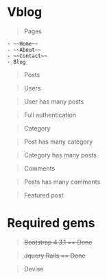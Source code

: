 # Vblog

  > Pages
  
    - ~~Home~~
    - ~~About~~
    - ~~Contact~~
    - Blog

  > Posts

  > Users
  
  > User has many posts
  
  > Full authentication
  
  > Category
  
  > Post has many category
  
  > Category has many posts
  
  > Comments
  
  > Posts has many comments
  
  > Featured post

# Required gems

  > ~~Bootstrap 4.3.1 == Done~~

  > ~~Jquery Rails    == Done~~
  
  > Devise